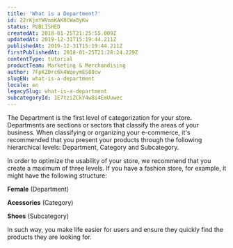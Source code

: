 ```yaml
---
title: 'What is a Department?'
id: 22rKjmYWVmmKAK8CWa8yKw
status: PUBLISHED
createdAt: 2018-01-25T21:25:55.009Z
updatedAt: 2019-12-31T15:19:44.211Z
publishedAt: 2019-12-31T15:19:44.211Z
firstPublishedAt: 2018-01-25T21:28:24.229Z
contentType: tutorial
productTeam: Marketing & Merchandising
author: 7FpKZ0rc6k4WqeymES80cw
slugEN: what-is-a-department
locale: en
legacySlug: what-is-a-department
subcategoryId: 1E7tziZCkY4w8i4EmUuwec
---
```


The Department is the first level of categorization for your store. Departments are sections or sectors that classify the areas of your business. When classifying or organizing your e-commerce, it's recommended that you present your products through the following hierarchical levels: Department, Category and Subcategory.

In order to optimize the usability of your store, we recommend that you create a maximum of three levels. If you have a fashion store, for example, it might have the following structure:

__Female__ (Department)


__Acessories__ (Category)


__Shoes__ (Subcategory)


In such way, you make life easier for users and ensure they quickly find the products they are looking for.
